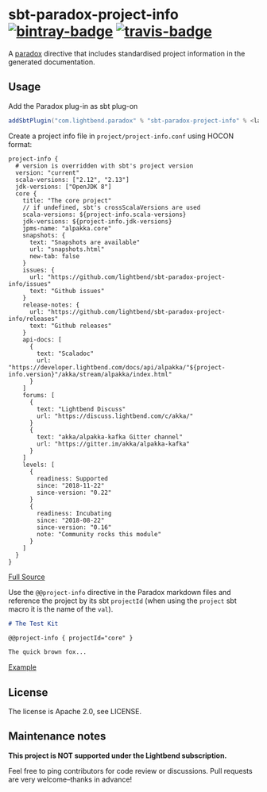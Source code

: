 # sbt-paradox-project-info [![bintray-badge][]][bintray] [![travis-badge][]][travis]

A [paradox](https://github.com/lightbend/paradox/) directive that includes standardised project information in the generated documentation.

## Usage

Add the Paradox plug-in as sbt plug-on

```scala
addSbtPlugin("com.lightbend.paradox" % "sbt-paradox-project-info" % <latest>)
```

Create a project info file in `project/project-info.conf` using HOCON format:

```hocon
project-info {
  # version is overridden with sbt's project version
  version: "current"
  scala-versions: ["2.12", "2.13"]
  jdk-versions: ["OpenJDK 8"]
  core {
    title: "The core project"
    // if undefined, sbt's crossScalaVersions are used
    scala-versions: ${project-info.scala-versions}
    jdk-versions: ${project-info.jdk-versions}
    jpms-name: "alpakka.core"
    snapshots: {
      text: "Snapshots are available"
      url: "snapshots.html"
      new-tab: false
    }
    issues: {
      url: "https://github.com/lightbend/sbt-paradox-project-info/issues"
      text: "Github issues"
    }
    release-notes: {
      url: "https://github.com/lightbend/sbt-paradox-project-info/releases"
      text: "Github releases"
    }
    api-docs: [
      {
        text: "Scaladoc"
        url: "https://developer.lightbend.com/docs/api/alpakka/"${project-info.version}"/akka/stream/alpakka/index.html"
      }
    ]
    forums: [
      {
        text: "Lightbend Discuss"
        url: "https://discuss.lightbend.com/c/akka/"
      }
      {
        text: "akka/alpakka-kafka Gitter channel"
        url: "https://gitter.im/akka/alpakka-kafka"
      }
    ]
    levels: [
      {
        readiness: Supported
        since: "2018-11-22"
        since-version: "0.22"
      }
      {
        readiness: Incubating
        since: "2018-08-22"
        since-version: "0.16"
        note: "Community rocks this module"
      }
    ]
  }
}
```
[Full Source](https://github.com/lightbend/sbt-paradox-project-info/blob/master/src/sbt-test/project-info/happy-path/project/project-info.conf)

Use the `@@project-info` directive in the Paradox markdown files and reference the project by its sbt `projectId` (when using the `project` sbt macro it is the name of the `val`).

```markdown
# The Test Kit

@@project-info { projectId="core" }

The quick brown fox...

```
[Example](https://github.com/lightbend/sbt-paradox-project-info/blob/master/src/sbt-test/project-info/happy-path/src/main/paradox/index.md)

## License

The license is Apache 2.0, see LICENSE.

## Maintenance notes

**This project is NOT supported under the Lightbend subscription.**

Feel free to ping contributors for code review or discussions. Pull requests are very welcome–thanks in advance!

[bintray]:               https://bintray.com/sbt/sbt-plugin-releases/sbt-paradox-project-info
[bintray-badge]:         https://api.bintray.com/packages/sbt/sbt-plugin-releases/sbt-paradox-project-info/images/download.svg
[travis]:                https://travis-ci.com/lightbend/sbt-paradox-project-info
[travis-badge]:          https://travis-ci.com/lightbend/sbt-paradox-project-info.svg?branch=master


